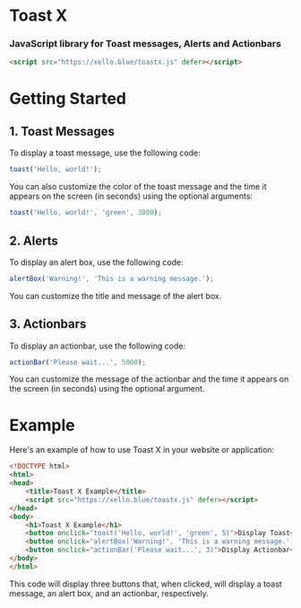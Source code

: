 # Toast X
### JavaScript library for Toast messages, Alerts and Actionbars

```html
<script src="https://xello.blue/toastx.js" defer></script>
```

# Getting Started
## 1. Toast Messages
To display a toast message, use the following code:

```js
toast('Hello, world!');
```

You can also customize the color of the toast message and the time it appears on the screen (in seconds) using the optional arguments:
```js
toast('Hello, world!', 'green', 3000);
```

## 2. Alerts
To display an alert box, use the following code:

```js
alertBox('Warning!', 'This is a warning message.');
```
You can customize the title and message of the alert box.

## 3. Actionbars
To display an actionbar, use the following code:
```js
actionBar('Please wait...', 5000);
```
You can customize the message of the actionbar and the time it appears on the screen (in seconds) using the optional argument.

# Example
Here's an example of how to use Toast X in your website or application:

```html
<!DOCTYPE html>
<html>
<head>
	<title>Toast X Example</title>
	<script src="https://xello.blue/toastx.js" defer></script>
</head>
<body>
	<h1>Toast X Example</h1>
	<button onclick="toast('Hello, world!', 'green', 5)">Display Toast</button>
	<button onclick="alertBox('Warning!', 'This is a warning message.')">Display Alert</button>
	<button onclick="actionBar('Please wait...', 3)">Display Actionbar</button>
</body>
</html>
```

This code will display three buttons that, when clicked, will display a toast message, an alert box, and an actionbar, respectively.
